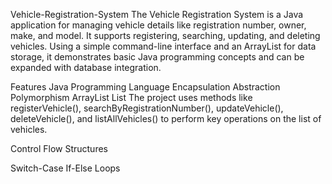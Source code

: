 Vehicle-Registration-System
The Vehicle Registration System is a Java application for managing vehicle details like registration number, owner, make, and model. It supports registering, searching, updating, and deleting vehicles. Using a simple command-line interface and an ArrayList for data storage, it demonstrates basic Java programming concepts and can be expanded with database integration.

Features
Java Programming Language
Encapsulation
Abstraction
Polymorphism
ArrayList
List
The project uses methods like registerVehicle(), searchByRegistrationNumber(), updateVehicle(), deleteVehicle(), and listAllVehicles() to perform key operations on the list of vehicles.

Control Flow Structures

Switch-Case
If-Else
Loops
